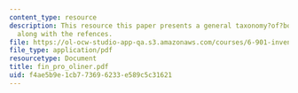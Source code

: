 ```yaml
---
content_type: resource
description: This resource this paper presents a general taxonomy?of?both?opensource?and?proprietary?software?licenses
  along with the refences.
file: https://ol-ocw-studio-app-qa.s3.amazonaws.com/courses/6-901-inventions-and-patents-fall-2005/f4ae5b9e1cb773696233e589c5c31621_fin_pro_oliner.pdf
file_type: application/pdf
resourcetype: Document
title: fin_pro_oliner.pdf
uid: f4ae5b9e-1cb7-7369-6233-e589c5c31621
---
```

